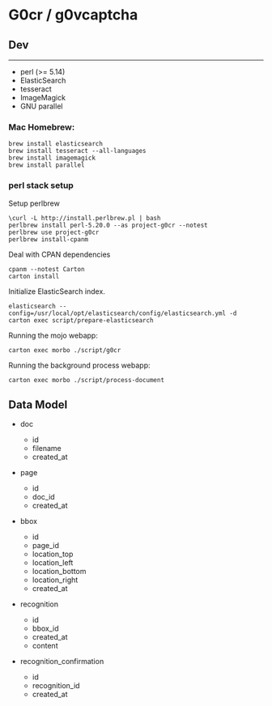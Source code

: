 G0cr / g0vcaptcha
=================

## Dev
---

* perl (>= 5.14)
* ElasticSearch
* tesseract
* ImageMagick
* GNU parallel

### Mac Homebrew:

    brew install elasticsearch
    brew install tesseract --all-languages
    brew install imagemagick
    brew install parallel

### perl stack setup

Setup perlbrew

    \curl -L http://install.perlbrew.pl | bash
    perlbrew install perl-5.20.0 --as project-g0cr --notest
    perlbrew use project-g0cr
    perlbrew install-cpanm

Deal with CPAN dependencies

    cpanm --notest Carton
    carton install

Initialize ElasticSearch index.

    elasticsearch --config=/usr/local/opt/elasticsearch/config/elasticsearch.yml -d
    carton exec script/prepare-elasticsearch

Running the mojo webapp:

    carton exec morbo ./script/g0cr

Running the background process webapp:

    carton exec morbo ./script/process-document

## Data Model

- doc
  - id
  - filename
  - created_at

- page
  - id
  - doc_id
  - created_at

- bbox
  - id
  - page_id
  - location_top
  - location_left
  - location_bottom
  - location_right
  - created_at

- recognition
  - id
  - bbox_id
  - created_at
  - content

- recognition_confirmation
  - id
  - recognition_id
  - created_at

